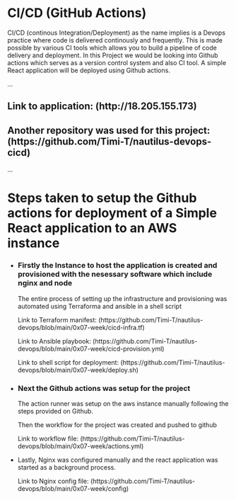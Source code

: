 <h1>CI/CD (GitHub Actions)</h1>
<p>
  CI/CD (continous Integration/Deployment) as the name implies is a Devops practice where code is delivered continously and frequently. This is made possible by various CI tools which allows you to build a pipeline of code delivery and deployment. In this Project we would be looking into Github actions which serves as a version control system and also CI tool. A simple React application will be deployed using Github actions.
</p>
<p>...</p>
<h2>Link to application: (http://18.205.155.173)</h2>
<h2>Another repository was used for this project: (https://github.com/Timi-T/nautilus-devops-cicd)</h2>
<p>...</p>
<h1>Steps taken to setup the Github actions for deployment of a Simple React application to an AWS instance</h1>
<ul>
  <li>
    <h3>Firstly the Instance to host the application is created and provisioned with the nesessary software which include nginx and node</h3>
    <p>The entire process of setting up the infrastructure and provisioning was automated using Terraforma and ansible in a shell script</p>
    <p>Link to Terraform manifest: (https://github.com/Timi-T/nautilus-devops/blob/main/0x07-week/cicd-infra.tf)</p>
    <p>Link to Ansible playbook: (https://github.com/Timi-T/nautilus-devops/blob/main/0x07-week/cicd-provision.yml)</p>
    <p>Link to shell script for deployment: (https://github.com/Timi-T/nautilus-devops/blob/main/0x07-week/deploy.sh)</p>
  </li>
  <li>
    <h3>Next the Github actions was setup for the project</h3>
    <p>The action runner was setup on the aws instance manually following the steps provided on Github.</p>
    <p>Then the workflow for the project was created and pushed to github</p>
    <p>Link to workflow file: (https://github.com/Timi-T/nautilus-devops/blob/main/0x07-week/actions.yml)</p>
  </li>
  <li>
    <p>Lastly, Nginx was configured manually and the react application was started as a background process.</p>
    <p>Link to Nginx config file: (https://github.com/Timi-T/nautilus-devops/blob/main/0x07-week/config)</p>
  </li>
</ul>
